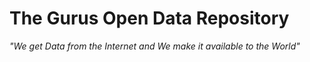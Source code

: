 # The Gurus Open Data Repository

_"We get Data from the Internet and We make it available to the World"_
